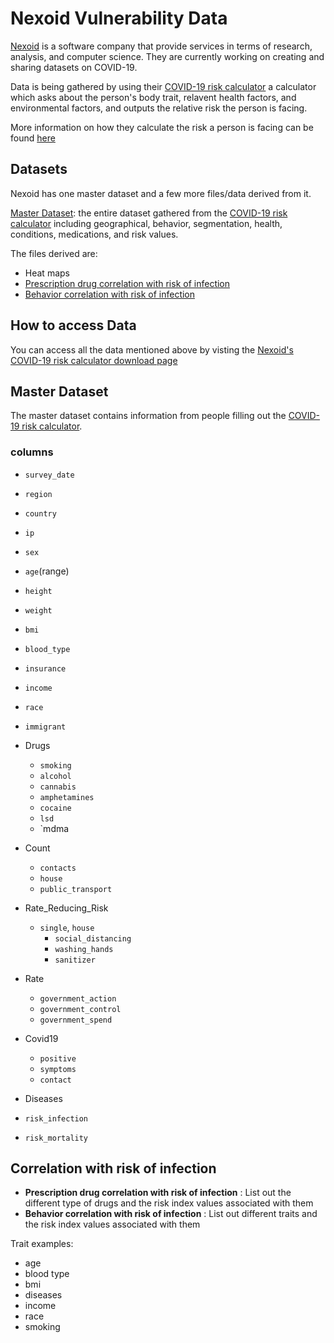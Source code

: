 # Nexoid Vulnerability Data

[Nexoid](https://www.nexoid.com/) is a software company that provide services in terms of research, analysis, and computer science. 
They are currently working on creating and sharing datasets on COVID-19.

Data is being gathered by using their [COVID-19 risk calculator](https://www.covid19survivalcalculator.com/en/calculator)
a calculator which asks about the person's body trait, relavent health factors, and environmental factors, and outputs the relative risk the person is facing.

More information on how they calculate the risk a person is facing can be found [here](https://www.covid19survivalcalculator.com/en/research)

## Datasets
Nexoid has one master dataset and a few more files/data derived from it.

[Master Dataset](#master-dataset): the entire dataset gathered from the [COVID-19 risk calculator](https://www.covid19survivalcalculator.com/en/calculator) including geographical, behavior, 
segmentation, health, conditions, medications, and risk values. 

The files derived are:
- Heat maps
- [Prescription drug correlation with risk of infection](#correlation-with-risk-of-infection)
- [Behavior correlation with risk of infection](#correlation-with-risk-of-infection)

## How to access Data 
You can access all the data mentioned above by visting the [Nexoid's COVID-19 risk calculator download page](https://www.covid19survivalcalculator.com/download)

## Master Dataset
The master dataset contains information from people filling out the [COVID-19 risk calculator](https://www.covid19survivalcalculator.com/en/calculator). 

### columns
- `survey_date`
- `region`
- `country`
- `ip`
- `sex`
- `age`(range)
- `height` 
- `weight`
- `bmi`
- `blood_type`
- `insurance`
- `income`
- `race`
- `immigrant`
- Drugs
  - `smoking`
  - `alcohol`
  - `cannabis`
  - `amphetamines`
  - `cocaine`
  - `lsd`
  - `mdma
- Count
  - `contacts`
  - `house`
  - `public_transport`
- Rate_Reducing_Risk
  - `single`, `house`
    - `social_distancing`
    - `washing_hands`
    - `sanitizer`
    
- Rate
  - `government_action`
  - `government_control`
  - `government_spend`
  
- Covid19
  - `positive`
  - `symptoms`
  - `contact`
- Diseases
- `risk_infection`
- `risk_mortality`

## Correlation with risk of infection 

- **Prescription drug correlation with risk of infection** : List out the different type of drugs and the risk index values associated with them
- **Behavior correlation with risk of infection** : List out different traits and the risk index values associated with them 

Trait examples:
- age
- blood type
- bmi
- diseases
- income
- race
- smoking
